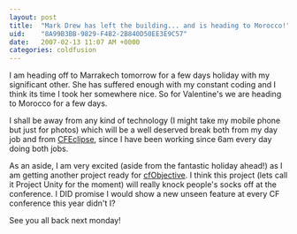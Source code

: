 ```yaml
---
layout: post
title:  "Mark Drew has left the building... and is heading to Morocco!"
uid:	"8A99B3BB-9829-F4B2-2B840D50EE3E9C57"
date:   2007-02-13 11:07 AM +0000
categories: coldfusion
---
```

I am heading off to Marrakech tomorrow for a few days holiday with my significant other. She has suffered enough with my constant coding and I think its time I took her somewhere nice. So for Valentine's we are heading to Morocco for a few days.

I shall be away from any kind of technology (I might take my mobile phone but just for photos) which will be a well deserved break both from my day job and from <a href="http://www.cfeclipse.org">CFEclipse</a>, since I have been working since 6am every day doing both jobs.

As an aside, I am very excited (aside from the fantastic holiday ahead!) as I am getting another project ready for <a href="http://www.cfobjective.com/conference/">cfObjective</a>. I think this project (lets call it Project Unity for the moment) will really knock people's socks off at the conference. I DID promise I would show a new unseen feature at every CF conference this year didn't I?

See you all back next monday!